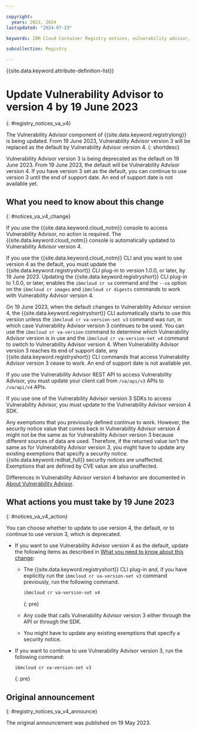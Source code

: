 ```yaml
---

copyright:
  years: 2023, 2024
lastupdated: "2024-07-23"

keywords: IBM Cloud Container Registry notices, vulnerability advisor, change, update, actions, sdk, code, api, cli, version 4, version 3

subcollection: Registry

---
```


{{site.data.keyword.attribute-definition-list}}

# Update Vulnerability Advisor to version 4 by 19 June 2023
{: #registry_notices_va_v4}

The Vulnerability Advisor component of {{site.data.keyword.registrylong}} is being updated. From 19 June 2023, Vulnerability Advisor version 3 will be replaced as the default by Vulnerability Advisor version 4.
{: shortdesc}

Vulnerability Advisor version 3 is being deprecated as the default on 19 June 2023. From 19 June 2023, the default will be Vulnerability Advisor version 4. If you have version 3 set as the default, you can continue to use version 3 until the end of support date. An end of support date is not available yet.

## What you need to know about this change
{: #notices_va_v4_change}

If you use the {{site.data.keyword.cloud_notm}} console to access Vulnerability Advisor, no action is required. The {{site.data.keyword.cloud_notm}} console is automatically updated to Vulnerability Advisor version 4.

If you use the {{site.data.keyword.cloud_notm}} CLI and you want to use version 4 as the default, you must update the {{site.data.keyword.registryshort}} CLI plug-in to version 1.0.0, or later, by 19 June 2023. Updating the {{site.data.keyword.registryshort}} CLI plug-in to 1.0.0, or later, enables the `ibmcloud cr va` command and the `--va` option on the `ibmcloud cr images` and `ibmcloud cr digests` commands to work with Vulnerability Advisor version 4.

On 19 June 2023, when the default changes to Vulnerability Advisor version 4, the {{site.data.keyword.registryshort}} CLI automatically starts to use this version unless the `ibmcloud cr va-version-set v3` command was run, in which case Vulnerability Advisor version 3 continues to be used. You can use the `ibmcloud cr va-version` command to determine which Vulnerability Advisor version is in use and the `ibmcloud cr va-version-set v4` command to switch to Vulnerability Advisor version 4. When Vulnerability Advisor version 3 reaches its end of support date, any {{site.data.keyword.registryshort}} CLI commands that access Vulnerability Advisor version 3 cease to work. An end of support date is not available yet.

If you use the Vulnerability Advisor REST API to access Vulnerability Advisor, you must update your client call from `/va/api/v3` APIs to `/va/api/v4` APIs.

If you use one of the Vulnerability Advisor version 3 SDKs to access Vulnerability Advisor, you must update to the Vulnerability Advisor version 4 SDK.

Any exemptions that you previously defined continue to work. However, the security notice value that comes back in Vulnerability Advisor version 4 might not be the same as for Vulnerability Advisor version 3 because different sources of data are used. Therefore, if the returned value isn't the same as for Vulnerability Advisor version 3, you might have to update any existing exemptions that specify a security notice. {{site.data.keyword.redhat_full}} security notices are unaffected. Exemptions that are defined by CVE value are also unaffected.

Differences in Vulnerability Advisor version 4 behavior are documented in [About Vulnerability Advisor](/docs/Registry?topic=Registry-va_index&interface=ui#about).

## What actions you must take by 19 June 2023
{: #notices_va_v4_action}

You can choose whether to update to use version 4, the default, or to continue to use version 3, which is deprecated.

- If you want to use Vulnerability Advisor version 4 as the default, update the following items as described in [What you need to know about this change](#notices_va_v4_change):

    - The {{site.data.keyword.registryshort}} CLI plug-in and, if you have explicitly run the `ibmcloud cr va-version-set v3` command previously, run the following command.

        ```txt
        ibmcloud cr va-version-set v4
        ```
        {: pre}

    - Any code that calls Vulnerability Advisor version 3 either through the API or through the SDK.
    - You might have to update any existing exemptions that specify a security notice.

- If you want to continue to use Vulnerability Advisor version 3, run the following command:

    ```txt
    ibmcloud cr va-version-set v3
    ```
    {: pre}

## Original announcement
{: #registry_notices_va_v4_announce}

The original announcement was published on 19 May 2023.
